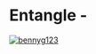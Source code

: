 # Entangle - 
[![bennyg123](https://circleci.com/gh/bennyg123/entangle.svg?style=svg)](https://circleci.com/gh/bennyg123/entangle)
